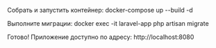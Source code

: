 Собрать и запустить контейнер: docker-compose up --build -d

Выполните миграции: docker exec -it laravel-app php artisan migrate

Готово! Приложение доступно по адресу: http://localhost:8080

